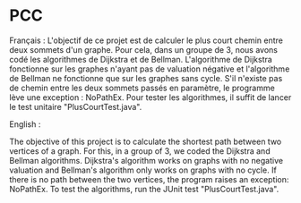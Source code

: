 # PCC

Français : 
L'objectif de ce projet est de calculer le plus court chemin entre deux sommets d'un graphe. Pour cela, dans un groupe de 3, nous avons codé les algorithmes de Dijkstra et de Bellman. L'algorithme de Dijkstra fonctionne sur les graphes n'ayant pas de valuation négative et l'algorithme de Bellman ne fonctionne que sur les graphes sans cycle. S'il n'existe pas de chemin entre les deux sommets passés en paramètre, le programme lève une exception : NoPathEx.
Pour tester les algorithmes, il suffit de lancer le test unitaire "PlusCourtTest.java".

English :

The objective of this project is to calculate the shortest path between two vertices of a graph. For this, in a group of 3, we coded the Dijkstra and Bellman algorithms. Dijkstra's algorithm works on graphs with no negative valuation and Bellman's algorithm only works on graphs with no cycle. If there is no path between the two vertices, the program raises an exception: NoPathEx.
To test the algorithms, run the JUnit test "PlusCourtTest.java".
